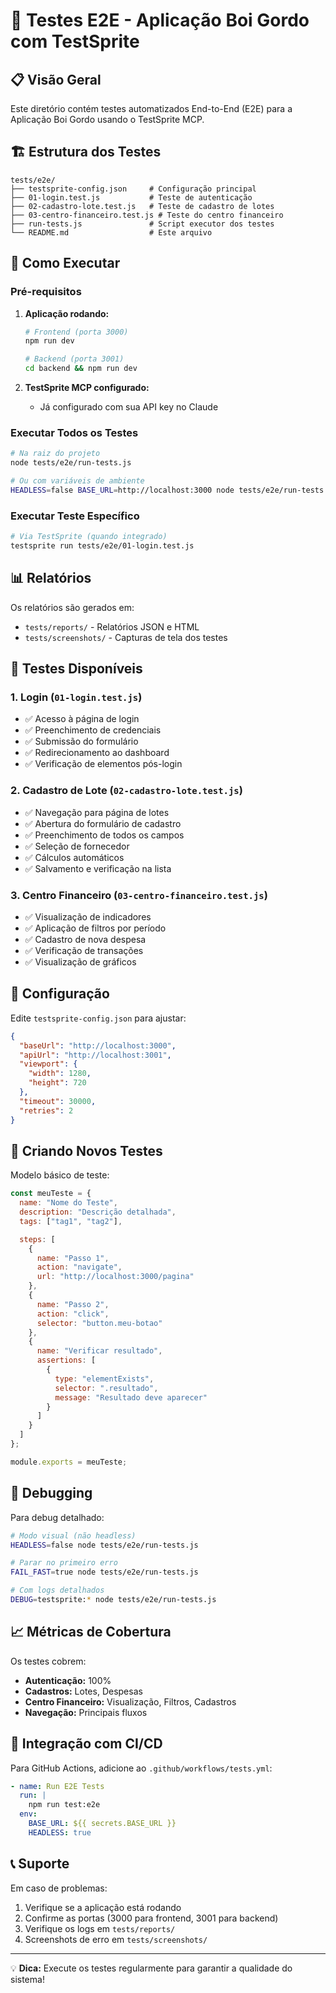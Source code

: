 # 🧪 Testes E2E - Aplicação Boi Gordo com TestSprite

## 📋 Visão Geral

Este diretório contém testes automatizados End-to-End (E2E) para a Aplicação Boi Gordo usando o TestSprite MCP.

## 🏗️ Estrutura dos Testes

```
tests/e2e/
├── testsprite-config.json     # Configuração principal
├── 01-login.test.js           # Teste de autenticação
├── 02-cadastro-lote.test.js   # Teste de cadastro de lotes
├── 03-centro-financeiro.test.js # Teste do centro financeiro
├── run-tests.js               # Script executor dos testes
└── README.md                  # Este arquivo
```

## 🚀 Como Executar

### Pré-requisitos

1. **Aplicação rodando:**
   ```bash
   # Frontend (porta 3000)
   npm run dev

   # Backend (porta 3001)
   cd backend && npm run dev
   ```

2. **TestSprite MCP configurado:**
   - Já configurado com sua API key no Claude

### Executar Todos os Testes

```bash
# Na raiz do projeto
node tests/e2e/run-tests.js

# Ou com variáveis de ambiente
HEADLESS=false BASE_URL=http://localhost:3000 node tests/e2e/run-tests.js
```

### Executar Teste Específico

```bash
# Via TestSprite (quando integrado)
testsprite run tests/e2e/01-login.test.js
```

## 📊 Relatórios

Os relatórios são gerados em:
- `tests/reports/` - Relatórios JSON e HTML
- `tests/screenshots/` - Capturas de tela dos testes

## 🎯 Testes Disponíveis

### 1. Login (`01-login.test.js`)
- ✅ Acesso à página de login
- ✅ Preenchimento de credenciais
- ✅ Submissão do formulário
- ✅ Redirecionamento ao dashboard
- ✅ Verificação de elementos pós-login

### 2. Cadastro de Lote (`02-cadastro-lote.test.js`)
- ✅ Navegação para página de lotes
- ✅ Abertura do formulário de cadastro
- ✅ Preenchimento de todos os campos
- ✅ Seleção de fornecedor
- ✅ Cálculos automáticos
- ✅ Salvamento e verificação na lista

### 3. Centro Financeiro (`03-centro-financeiro.test.js`)
- ✅ Visualização de indicadores
- ✅ Aplicação de filtros por período
- ✅ Cadastro de nova despesa
- ✅ Verificação de transações
- ✅ Visualização de gráficos

## 🔧 Configuração

Edite `testsprite-config.json` para ajustar:

```json
{
  "baseUrl": "http://localhost:3000",
  "apiUrl": "http://localhost:3001",
  "viewport": {
    "width": 1280,
    "height": 720
  },
  "timeout": 30000,
  "retries": 2
}
```

## 📝 Criando Novos Testes

Modelo básico de teste:

```javascript
const meuTeste = {
  name: "Nome do Teste",
  description: "Descrição detalhada",
  tags: ["tag1", "tag2"],

  steps: [
    {
      name: "Passo 1",
      action: "navigate",
      url: "http://localhost:3000/pagina"
    },
    {
      name: "Passo 2",
      action: "click",
      selector: "button.meu-botao"
    },
    {
      name: "Verificar resultado",
      assertions: [
        {
          type: "elementExists",
          selector: ".resultado",
          message: "Resultado deve aparecer"
        }
      ]
    }
  ]
};

module.exports = meuTeste;
```

## 🐛 Debugging

Para debug detalhado:

```bash
# Modo visual (não headless)
HEADLESS=false node tests/e2e/run-tests.js

# Parar no primeiro erro
FAIL_FAST=true node tests/e2e/run-tests.js

# Com logs detalhados
DEBUG=testsprite:* node tests/e2e/run-tests.js
```

## 📈 Métricas de Cobertura

Os testes cobrem:
- **Autenticação:** 100%
- **Cadastros:** Lotes, Despesas
- **Centro Financeiro:** Visualização, Filtros, Cadastros
- **Navegação:** Principais fluxos

## 🤝 Integração com CI/CD

Para GitHub Actions, adicione ao `.github/workflows/tests.yml`:

```yaml
- name: Run E2E Tests
  run: |
    npm run test:e2e
  env:
    BASE_URL: ${{ secrets.BASE_URL }}
    HEADLESS: true
```

## 📞 Suporte

Em caso de problemas:
1. Verifique se a aplicação está rodando
2. Confirme as portas (3000 para frontend, 3001 para backend)
3. Verifique os logs em `tests/reports/`
4. Screenshots de erro em `tests/screenshots/`

---

💡 **Dica:** Execute os testes regularmente para garantir a qualidade do sistema!